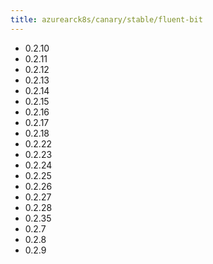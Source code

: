 ```yaml
---
title: azurearck8s/canary/stable/fluent-bit
---
```

- 0.2.10
- 0.2.11
- 0.2.12
- 0.2.13
- 0.2.14
- 0.2.15
- 0.2.16
- 0.2.17
- 0.2.18
- 0.2.22
- 0.2.23
- 0.2.24
- 0.2.25
- 0.2.26
- 0.2.27
- 0.2.28
- 0.2.35
- 0.2.7
- 0.2.8
- 0.2.9
